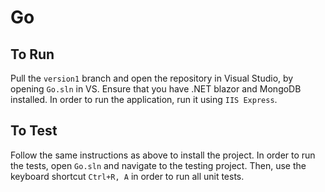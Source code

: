 # Go

## To Run
Pull the `version1` branch and open the repository in Visual Studio, by opening `Go.sln` in VS. Ensure that you have .NET blazor and MongoDB installed. In order to run the application, run it using `IIS Express`.

## To Test
Follow the same instructions as above to install the project. In order to run the tests, open `Go.sln` and navigate to the testing project. Then, use the keyboard shortcut `Ctrl+R, A` in order to run all unit tests.
